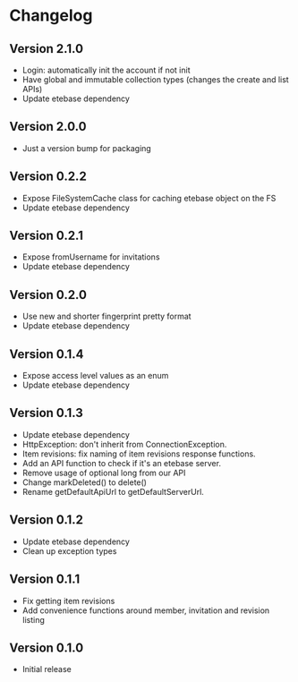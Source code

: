 # Changelog

## Version 2.1.0
* Login: automatically init the account if not init
* Have global and immutable collection types (changes the create and list APIs)
* Update etebase dependency

## Version 2.0.0
* Just a version bump for packaging

## Version 0.2.2
* Expose FileSystemCache class for caching etebase object on the FS
* Update etebase dependency

## Version 0.2.1
* Expose fromUsername for invitations
* Update etebase dependency

## Version 0.2.0
* Use new and shorter fingerprint pretty format
* Update etebase dependency

## Version 0.1.4
* Expose access level values as an enum
* Update etebase dependency

## Version 0.1.3
* Update etebase dependency
* HttpException: don't inherit from ConnectionException.
* Item revisions: fix naming of item revisions response functions.
* Add an API function to check if it's an etebase server.
* Remove usage of optional long from our API
* Change markDeleted() to delete()
* Rename getDefaultApiUrl to getDefaultServerUrl.

## Version 0.1.2
* Update etebase dependency
* Clean up exception types

## Version 0.1.1
* Fix getting item revisions
* Add convenience functions around member, invitation and revision listing

## Version 0.1.0
* Initial release
